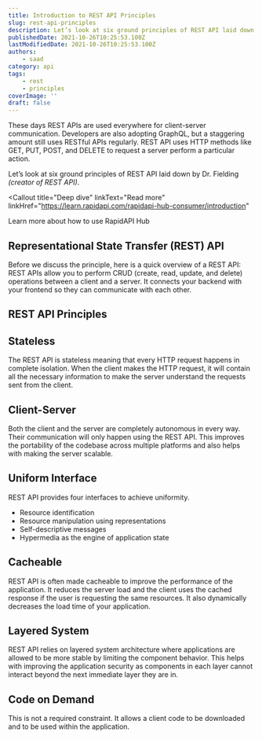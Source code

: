 ```yaml
---
title: Introduction to REST API Principles
slug: rest-api-principles
description: Let’s look at six ground principles of REST API laid down by Dr. Fielding (creator of REST API).
publishedDate: 2021-10-26T10:25:53.100Z
lastModifiedDate: 2021-10-26T10:25:53.100Z
authors:
    - saad
category: api
tags:
    - rest
    - principles
coverImage: ''
draft: false
---
```


<Lead>

These days REST APIs are used everywhere for client-server communication. Developers are also adopting GraphQL, but a staggering amount still uses RESTful APIs regularly. REST API uses HTTP methods like GET, PUT, POST, and DELETE to request a server perform a particular action.

</Lead>

Let’s look at six ground principles of REST API laid down by Dr. Fielding *(creator of REST API)*.

<Callout
  title="Deep dive"
  linkText="Read more"
  linkHref="https://learn.rapidapi.com/rapidapi-hub-consumer/introduction"
>
  Learn more about how to use RapidAPI Hub
</Callout>

## Representational State Transfer (REST) API

Before we discuss the principle, here is a quick overview of a REST API: REST APIs allow you to perform CRUD (create, read, update, and delete) operations between a client and a server. It connects your backend with your frontend so they can communicate with each other.

## REST API Principles

## Stateless

The REST API is stateless meaning that every HTTP request happens in complete isolation. When the client makes the HTTP request, it will contain all the necessary information to make the server understand the requests sent from the client.

## Client-Server

Both the client and the server are completely autonomous in every way. Their communication will only happen using the REST API. This improves the portability of the codebase across multiple platforms and also helps with making the server scalable.

## Uniform Interface

REST API provides four interfaces to achieve uniformity.

- Resource identification
- Resource manipulation using representations
- Self-descriptive messages
- Hypermedia as the engine of application state

## Cacheable

REST API is often made cacheable to improve the performance of the application. It reduces the server load and the client uses the cached response if the user is requesting the same resources. It also dynamically decreases the load time of your application.

## Layered System

REST API relies on layered system architecture where applications are allowed to be more stable by limiting the component behavior. This helps with improving the application security as components in each layer cannot interact beyond the next immediate layer they are in.

## Code on Demand

This is not a required constraint. It allows a client code to be downloaded and to be used within the application.
